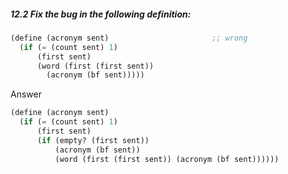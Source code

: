 ##### 12.2 Fix the bug in the following definition:
```Scheme
(define (acronym sent)                       ;; wrong
  (if (= (count sent) 1)
      (first sent)
      (word (first (first sent))
	    (acronym (bf sent)))))
```

Answer

```Scheme
(define (acronym sent)
  (if (= (count sent) 1)
      (first sent)
      (if (empty? (first sent))
          (acronym (bf sent))
          (word (first (first sent)) (acronym (bf sent))))))
```
